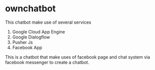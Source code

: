 # ownchatbot

This chatbot make use of several services
1. Google Cloud App Engine
2. Google Dialogflow
3. Pusher Js
4. Facebook App

This is a chatbot that make uses of facebook page and chat system via facebook messenger to create a chatbot.
